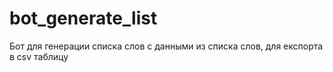 # bot_generate_list

Бот для генерации списка слов с данными из списка слов, для експорта в csv таблицу